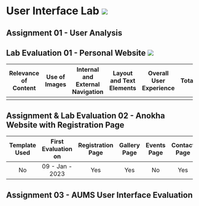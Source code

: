 # User Interface Lab ![](https://img.shields.io/badge/-Live-brightgreen)

## Assignment 01 - User Analysis 


## Lab Evaluation 01 - Personal Website ![](https://img.shields.io/badge/-Completed-brightgreen)

| Relevance of Content | Use of Images | Internal and External Navigation | Layout and Text Elements | Overall User Experience | Total | 
|:--------------------:|:-------------:|:--------------------------------:|:------------------------:|:-----------------------:|:-----:|
|                |          |                       |                       |                       |     |

## Assignment & Lab Evaluation 02 - Anokha Website with Registration Page 

| Template Used | First Evaluation on |  Registration Page | Gallery Page | Events Page | Contact Page | Java Script | Style Guide | Best Practices | 
|:-------------:|:-------------------:|:------------------:|:------------:|:-----------:|:------------:|:-----------:|:-----------:|:--------------:|
|      No       |   09 - Jan - 2023   |         Yes        |      Yes     |      No    |    Yes       |  Internal   |     Yes     |       No      |

## Assignment 03 - AUMS User Interface Evaluation
